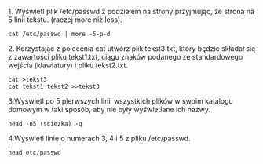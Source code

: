 1\. Wyświetl plik /etc/passwd z podziałem na strony przyjmując, że strona na 5 linii tekstu. (raczej more niż less).
```
cat /etc/passwd | more -5-p-d

```
2\. Korzystając z polecenia cat utwórz plik tekst3.txt, który będzie składał się z zawartości pliku tekst1.txt,
ciągu znaków podanego ze standardowego wejścia (klawiatury) i pliku tekst2.txt.
```
cat >tekst3
cat tekst1 tekst2 >>tekst3

```
3\.Wyświetl po 5 pierwszych linii wszystkich plików w swoim katalogu domowym w taki sposób,
aby nie były wyświetlane ich nazwy.
```
head -n5 (sciezka) -q

```
4\.Wyświetl linie o numerach 3, 4 i 5 z pliku /etc/passwd.
```
head etc/passwd

```
